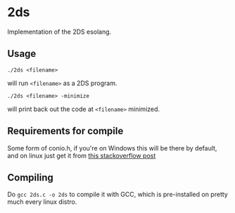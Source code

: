 # 2ds
 Implementation of the 2DS esolang.

## Usage
 `./2ds <filename>`

 will run `<filename>` as a 2DS program.

 `./2ds <filename> -minimize`
 
 will print back out the code at `<filename>` minimized.

## Requirements for compile
 Some form of conio.h, if you're on Windows this will be there by default, and on linux just get it from [this stackoverflow post](https://stackoverflow.com/questions/3276546/how-to-implement-getch-function-of-c-in-linux)

## Compiling
 Do `gcc 2ds.c -o 2ds` to compile it with GCC, which is pre-installed on pretty much every linux distro.
